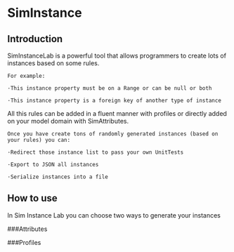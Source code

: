 # SimInstance
## Introduction
SimInstanceLab is a powerful tool that allows programmers to create lots of instances based on some rules.

    For example:

    ·This instance property must be on a Range or can be null or both
  
    ·This instance property is a foreign key of another type of instance
  
All this rules can be added in a fluent manner with profiles or directly added on your model domain with SimAttributes.

    Once you have create tons of randomly generated instances (based on your rules) you can:

    ·Redirect those instance list to pass your own UnitTests
  
    ·Export to JSON all instances
  
    ·Serialize instances into a file
  
## How to use
  
  In Sim Instance Lab you can choose two ways to generate your instances
  
###Attributes

###Profiles

